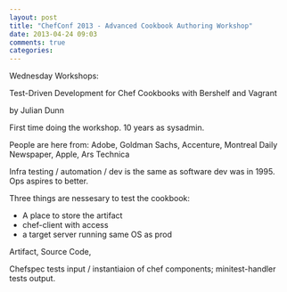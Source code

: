 ```yaml
---
layout: post
title: "ChefConf 2013 - Advanced Cookbook Authoring Workshop"
date: 2013-04-24 09:03
comments: true
categories: 
---
```


<!-- more -->

Wednesday Workshops:

Test-Driven Development for Chef Cookbooks with Bershelf and Vagrant

by Julian Dunn

First time doing the workshop. 10 years as sysadmin.

People are here from: Adobe, Goldman Sachs, Accenture, Montreal Daily Newspaper, Apple, Ars Technica

Infra testing / automation / dev is the same as software dev was in 1995. Ops aspires to better.

Three things are nessesary to test the cookbook:

 - A place to store the artifact
 - chef-client with access
 - a target server running same OS as prod
 
 Artifact, Source Code, 
 
 Chefspec tests input / instantiaion of chef components; minitest-handler tests output.  
